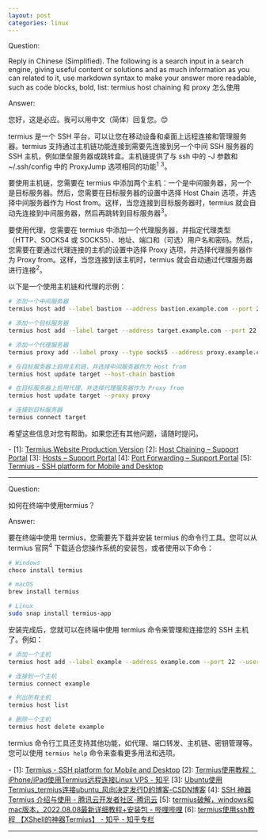 ```yaml
---
layout: post
categories: linux
---
```

Question:

Reply in Chinese (Simplified).
The following is a search input in a search engine, giving useful content or solutions and as much information as you can related to it, use markdown syntax to make your answer more readable, such as code blocks, bold, list:
termius host chaining 和 proxy 怎么使用

Answer:

您好，这是必应。我可以用中文（简体）回复您。😊

termius 是一个 SSH 平台，可以让您在移动设备和桌面上远程连接和管理服务器。termius 支持通过主机链功能连接到需要先连接到另一个中间 SSH 服务器的 SSH 主机，例如堡垒服务器或跳转盒。主机链提供了与 ssh 中的 -J 参数和 ~/.ssh/config 中的 ProxyJump 选项相同的功能<sup>1</sup> <sup>3</sup>。

要使用主机链，您需要在 termius 中添加两个主机：一个是中间服务器，另一个是目标服务器。然后，您需要在目标服务器的设置中选择 Host Chain 选项，并选择中间服务器作为 Host from。这样，当您连接到目标服务器时，termius 就会自动先连接到中间服务器，然后再跳转到目标服务器<sup>3</sup>。

要使用代理，您需要在 termius 中添加一个代理服务器，并指定代理类型（HTTP、SOCKS4 或 SOCKS5）、地址、端口和（可选）用户名和密码。然后，您需要在要通过代理连接的主机的设置中选择 Proxy 选项，并选择代理服务器作为 Proxy from。这样，当您连接到该主机时，termius 就会自动通过代理服务器进行连接<sup>2</sup>。

以下是一个使用主机链和代理的示例：

```bash
# 添加一个中间服务器
termius host add --label bastion --address bastion.example.com --port 22 --username user --key id_rsa

# 添加一个目标服务器
termius host add --label target --address target.example.com --port 22 --username user --key id_rsa

# 添加一个代理服务器
termius proxy add --label proxy --type socks5 --address proxy.example.com --port 1080

# 在目标服务器上启用主机链，并选择中间服务器作为 Host from
termius host update target --host-chain bastion

# 在目标服务器上启用代理，并选择代理服务器作为 Proxy from
termius host update target --proxy proxy

# 连接到目标服务器
termius connect target
```

希望这些信息对您有帮助。如果您还有其他问题，请随时提问。

\-
\[1]: [Termius Website Production Version](https://www.termius.com/blog/prepare-to-work-from-home)
\[2]: [Host Chaining – Support Portal](https://support.termius.com/hc/en-us/articles/4407561837209-Host-chaining)
\[3]: [Hosts – Support Portal](https://support.termius.com/hc/en-us/articles/4401863615641-Hosts)
\[4]: [Port Forwarding – Support Portal](https://support.termius.com/hc/en-us/articles/4402386576793-Port-forwarding)
\[5]: [Termius - SSH platform for Mobile and Desktop](https://www.termius.com/)

<hr/>

Question:

如何在终端中使用termius？

Answer:

要在终端中使用 termius，您需要先下载并安装 termius 的命令行工具。您可以从 termius 官网<sup>4</sup> 下载适合您操作系统的安装包，或者使用以下命令：

```bash
# Windows
choco install termius

# macOS
brew install termius

# Linux
sudo snap install termius-app
```

安装完成后，您就可以在终端中使用 termius 命令来管理和连接您的 SSH 主机了。例如：

```bash
# 添加一个主机
termius host add --label example --address example.com --port 22 --username user --key id_rsa

# 连接到一个主机
termius connect example

# 列出所有主机
termius host list

# 删除一个主机
termius host delete example
```

termius 命令行工具还支持其他功能，如代理、端口转发、主机链、密钥管理等。您可以使用 `termius help` 命令来查看更多用法和选项。

\-
\[1]: [Termius - SSH platform for Mobile and Desktop](https://www.termius.com/)
\[2]: [Termius使用教程：iPhone/iPad使用Termius远程连接Linux VPS - 知乎](https://zhuanlan.zhihu.com/p/380828773)
\[3]: [Ubuntu使用Termius_termius连接ubuntu_风向决定发行D的博客-CSDN博客](https://blog.csdn.net/liutao43/article/details/112365683)
\[4]: [SSH 神器 Termius 介绍与使用 - 腾讯云开发者社区-腾讯云](https://cloud.tencent.com/developer/article/1932669)
\[5]: [termius破解，windows和mac版本，2022.08.08最新详细教程+安装包 - 哔哩哔哩](https://www.bilibili.com/read/cv17973823/)
\[6]: [termius使用ssh教程 【XShell的神器Termius】 - 知乎 - 知乎专栏](https://zhuanlan.zhihu.com/p/105025848)

<hr/>

